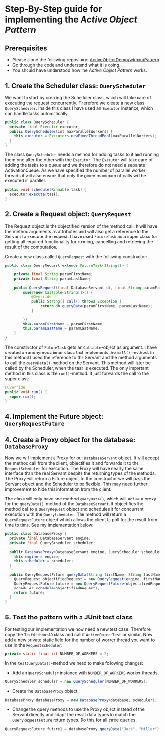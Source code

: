 # Step-By-Step guide for implementing the *Active Object Pattern*

## Prerequisites

- Please clone the following repository: [ActiveObjectDemo/withoutPattern](https://github.com/CodeLionX/ActiveObjectDemo/tree/withoutPattern)
- Go through the code and understand what it is doing.
- You should have understood how the *Active Object Pattern* works.


## 1. Create the Scheduler class: `QueryScheduler`
We want to start by creating the Scheduler class, which will take care of executing the request concurrently. Therefore we create a new class `QueryScheduler`. Inside this class I have used an `Executor` instance, which can handle tasks automatically.
``` java
public class QueryScheduler {
  private final Executor executor;
  public QueryScheduler(int maxParallelWorkers) {
    this.executor = Executors.newFixedThreadPool(maxParallelWorkers);
  }
}
```
The class `QueryScheduler` needs a method for adding tasks to it and running them one after the other with the `Executor`. The `Executor` will take care of adding the tasks to a queue and we therefore do not need a separate ActivationQueue. As we have specified the number of parallel worker threads it will also ensure that only the given maximum of calls will be executed in parallel.
``` java
public void schedule(Runnable task) {
  executor.execute(task);
}
```

## 2. Create a Request object: `QueryRequest`
The Request object is the objectified version of the method call. It will have the method arguments as attributes and will also get a reference to the Servant to execute the request. I have used `FutureTask` as a super class for getting all required functionality for running, cancelling and retrieving the result of the computation.

Create a new class called `QueryRequest` with the following constructor:
``` java
public class QueryRequest extends FutureTask<String[]> {

    private final String paramFirstName;
    private final String paramLastName;

    public QueryRequest(final DatabaseServant db, final String paramFirstName, final String paramLastName) {
        super(new Callable<String[]>() {
            @Override
            public String[] call() throws Exception {
                return db.queryData(paramFirstName, paramLastName);
            }

        });
        this.paramFirstName = paramFirstName;
        this.paramLastName = paramLastName;
    }
}
```
The constructor of `FutureTask` gets an `Callable`-object as argument. I have created an anonymous inner class that implements the `call()`-method. In this method I used the reference to the Servant and the method arguments to call the `queryData()`-method on the Servant. This method will later be called by the Scheduler, when the task is executed. The only important method in this class is the `run()`-method. It just forwards the call to the super class:
``` java
@Override
public void run() {
  super.run();
}
```

## 4. Implement the Future object: `QueryRequestFuture`

## 4. Create a Proxy object for the database: `DatabaseProxy`
Now we will implement a Proxy for our `DatabaseServant` object. It will accept the method call from the client, objectifies it and forwards it to the `RequestScheduler` for execution. The Proxy will have nearly the same interface than the real Servant despite the returning types of the methods. The Proxy will return a Future object. In the constructor we will pass the Servant object and the Scheduler to be flexible. This may need further improvement to hide this information from the client.

The class will only have one method `queryData()`, which will act as a proxy for the `queryData()`-method of the `DatabaseServant`. It objectifies the method call to a `QueryRequest` object and schedules it for concurrent execution with the `QueryScheduler`. The method will return a `QueryRequestFuture` object which allows the client to poll for the result from time to time. See my implementation below:
``` java
public class DatabaseProxy {
  private final DatabaseServant engine;
  private final QueryScheduler scheduler;

  public DatabaseProxy(DatabaseServant engine, QueryScheduler scheduler) {
    this.engine = engine;
    this.scheduler = scheduler;
  }

  public QueryRequestFuture queryData(String firstName, String lastName) {
    QueryRequest objectifiedRequest = new QueryRequest(engine, firstName, lastName);
    QueryRequestFuture future = new QueryRequestFuture(objectifiedRequest);
    scheduler.schedule(objectifiedRequest);
    return future;
  }
}
```

## 5. Test the pattern with a JUnit test class
For testing our implementation we now need a new test case. Therefore copy the `TestWithoutAO` class and call it `ActiveObjectTest` or similar. Now add a new private static field for the number of worker thread you want to use in the `RequestScheduler`:
``` java
private static final int NUMBER_OF_WORKERS = 2;
```
In the `testQueryData()`-method we need to make following changes:
- Add an `QueryScheduler` instance with `NUMBER_OF_WORKERS` worker threads.
``` java
QueryScheduler scheduler = new QueryScheduler(NUMBER_OF_WORKERS);
```
- Create the `DatabaseProxy` object.
``` java
DatabaseProxy databaseProxy = new DatabaseProxy(database, scheduler);
```
- Change the query methods to use the Proxy object instead of the Servant directly and adapt the result data types to match the `QueryRequestFuture` return types. Do this for all three queries.
``` java
QueryRequestFuture future1 = databaseProxy.queryData("Jack", "Miller");
```
